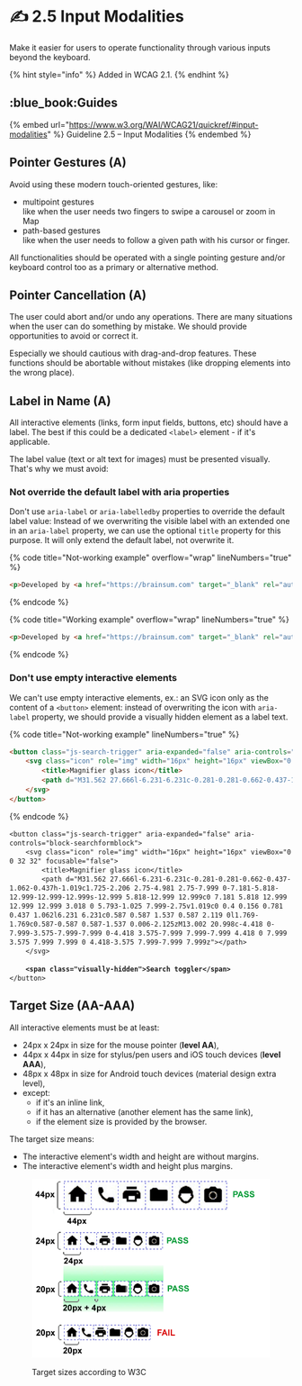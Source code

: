 # ✍ 2.5 Input Modalities

Make it easier for users to operate functionality through various inputs beyond the keyboard.

{% hint style="info" %}
Added in WCAG 2.1.
{% endhint %}

## :blue\_book:Guides

{% embed url="https://www.w3.org/WAI/WCAG21/quickref/#input-modalities" %}
Guideline 2.5 – Input Modalities
{% endembed %}

## Pointer Gestures (A)

Avoid using these modern touch-oriented gestures, like:

* multipoint gestures\
  like when the user needs two fingers to swipe a carousel or zoom in Map
* path-based gestures\
  like when the user needs to follow a given path with his cursor or finger.

All functionalities should be operated with a single pointing gesture and/or keyboard control too as a primary or alternative method.

## Pointer Cancellation (A)

The user could abort and/or undo any operations. There are many situations when the user can do something by mistake. We should provide opportunities to avoid or correct it.

Especially we should cautious with drag-and-drop features. These functions should be abortable without mistakes (like dropping elements into the wrong place).

## Label in Name (A)

All interactive elements (links, form input fields, buttons, etc) should have a label. The best if this could be a dedicated `<label>` element - if it's applicable.

The label value (text or alt text for images) must be presented visually. That's why we must avoid:

### Not override the default label with aria properties

Don't use `aria-label` or `aria-labelledby` properties to override the default label value: Instead of we overwriting the visible label with an extended one in an `aria-label` property, we can use the optional `title` property for this purpose. It will only extend the default label, not overwrite it.

{% code title="Not-working example" overflow="wrap" lineNumbers="true" %}
```html
<p>Developed by <a href="https://brainsum.com" target="_blank" rel="author noopener" aria-label="Check out developers of diginomica.com.">BRAINSUM</a>.</p>
```
{% endcode %}

{% code title="Working example" overflow="wrap" lineNumbers="true" %}
```html
<p>Developed by <a href="https://brainsum.com" target="_blank" rel="author noopener" title="Check out developers of diginomica.com.">BRAINSUM</a>.</p>
```
{% endcode %}

### Don't use empty interactive elements

We can't use empty interactive elements, ex.: an SVG icon only as the content of a `<button>` element: instead of overwriting the icon with `aria-label` property, we should provide a visually hidden element as a label text.

{% code title="Not-working example" lineNumbers="true" %}
```html
<button class="js-search-trigger" aria-expanded="false" aria-controls="block-searchformblock" aria-label="Search toggler">
    <svg class="icon" role="img" width="16px" height="16px" viewBox="0 0 32 32" focusable="false">
        <title>Magnifier glass icon</title>
        <path d="M31.562 27.666l-6.231-6.231c-0.281-0.281-0.662-0.437-1.062-0.437h-1.019c1.725-2.206 2.75-4.981 2.75-7.999 0-7.181-5.818-12.999-12.999-12.999s-12.999 5.818-12.999 12.999c0 7.181 5.818 12.999 12.999 12.999 3.018 0 5.793-1.025 7.999-2.75v1.019c0 0.4 0.156 0.781 0.437 1.062l6.231 6.231c0.587 0.587 1.537 0.587 2.119 0l1.769-1.769c0.587-0.587 0.587-1.537 0.006-2.125zM13.002 20.998c-4.418 0-7.999-3.575-7.999-7.999 0-4.418 3.575-7.999 7.999-7.999 4.418 0 7.999 3.575 7.999 7.999 0 4.418-3.575 7.999-7.999 7.999z"></path>
    </svg>
</button>
```
{% endcode %}

<pre class="language-html" data-title="Working example" data-line-numbers><code class="lang-html">&#x3C;button class="js-search-trigger" aria-expanded="false" aria-controls="block-searchformblock">
    &#x3C;svg class="icon" role="img" width="16px" height="16px" viewBox="0 0 32 32" focusable="false">
        &#x3C;title>Magnifier glass icon&#x3C;/title>
        &#x3C;path d="M31.562 27.666l-6.231-6.231c-0.281-0.281-0.662-0.437-1.062-0.437h-1.019c1.725-2.206 2.75-4.981 2.75-7.999 0-7.181-5.818-12.999-12.999-12.999s-12.999 5.818-12.999 12.999c0 7.181 5.818 12.999 12.999 12.999 3.018 0 5.793-1.025 7.999-2.75v1.019c0 0.4 0.156 0.781 0.437 1.062l6.231 6.231c0.587 0.587 1.537 0.587 2.119 0l1.769-1.769c0.587-0.587 0.587-1.537 0.006-2.125zM13.002 20.998c-4.418 0-7.999-3.575-7.999-7.999 0-4.418 3.575-7.999 7.999-7.999 4.418 0 7.999 3.575 7.999 7.999 0 4.418-3.575 7.999-7.999 7.999z">&#x3C;/path>
    &#x3C;/svg>

<strong>    &#x3C;span class="visually-hidden">Search toggler&#x3C;/span>
</strong>&#x3C;/button>
</code></pre>

## Target Size (AA-AAA)

All interactive elements must be at least:

* 24px x 24px in size for the mouse pointer (**level AA**),
* 44px x 44px in size for stylus/pen users and iOS touch devices (**level AAA**),
* 48px x 48px in size for Android touch devices (material design extra level),
* except:
  * if it's an inline link,
  * if it has an alternative (another element has the same link),
  * if the element size is provided by the browser.

The target size means:

* The interactive element's width and height are without margins.
* The interactive element's width and height plus margins.

<figure><img src="../../.gitbook/assets/pointer-target-example1-full.png" alt=""><figcaption><p>Target sizes according to W3C</p></figcaption></figure>
